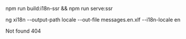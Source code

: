 npm run build:i18n-ssr && npm run serve:ssr

ng xi18n --output-path locale --out-file messages.en.xlf --i18n-locale en

 <target>Not found 404</target>